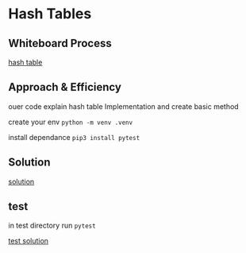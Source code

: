 # Hash Tables

## Whiteboard Process
[hash table](./Untitled%20(19).png)

## Approach & Efficiency

ouer code explain hash table Implementation  and create basic method

create your env 
`python -m venv .venv`

install dependance
`pip3 install pytest`


## Solution

[solution](./hash_table.py)

## test
in test directory run
`pytest`

[test solution](./test/test_hash_table.py)